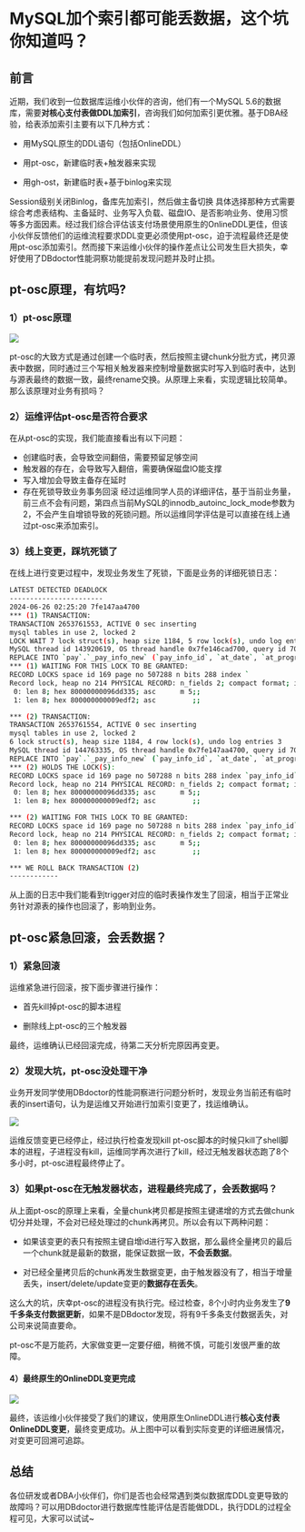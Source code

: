 # MySQL加个索引都可能丢数据，这个坑你知道吗？

## 前言

近期，我们收到一位数据库运维小伙伴的咨询，他们有一个MySQL 5.6的数据库，需要**对核心支付表做DDL加索引**，咨询我们如何加索引更优雅。基于DBA经验，给表添加索引主要有以下几种方式：

- 用MySQL原生的DDL语句（包括OnlineDDL）

- 用pt-osc，新建临时表+触发器来实现

- 用gh-ost，新建临时表+基于binlog来实现

Session级别关闭Binlog，备库先加索引，然后做主备切换
具体选择那种方式需要综合考虑表结构、主备延时、业务写入负载、磁盘IO、是否影响业务、使用习惯等多方面因素。经过我们综合评估该支付场景使用原生的OnlineDDL更佳，但该小伙伴反馈他们的运维流程要求DDL变更必须使用pt-osc，迫于流程最终还是使用pt-osc添加索引。然而接下来运维小伙伴的操作差点让公司发生巨大损失，幸好使用了DBdoctor性能洞察功能提前发现问题并及时止损。

## pt-osc原理，有坑吗?
### 1）pt-osc原理

![](https://mmbiz.qpic.cn/mmbiz_png/dFRFrFfpIZnQLibXQKiciaBeelc6FXb34Isya01ic73LhmcElpGzptQr8dAytp6lXgqaq1Xib4QuYEj4Je0utTsw7lA/640?wx_fmt=png&from=appmsg&tp=webp&wxfrom=5&wx_lazy=1&wx_co=1)

pt-osc的大致方式是通过创建一个临时表，然后按照主键chunk分批方式，拷贝源表中数据，同时通过三个写相关触发器来控制增量数据实时写入到临时表中，达到与源表最终的数据一致，最终rename交换。从原理上来看，实现逻辑比较简单。那么该原理对业务有损吗？

### 2）运维评估pt-osc是否符合要求
在从pt-osc的实现，我们能直接看出有以下问题：
- 创建临时表，会导致空间翻倍，需要预留足够空间
- 触发器的存在，会导致写入翻倍，需要确保磁盘IO能支撑
- 写入增加会导致主备存在延时
- 存在死锁导致业务事务回滚
经过运维同学人员的详细评估，基于当前业务量，前三点不会有问题，第四点当前MySQL的innodb_autoinc_lock_mode参数为2，不会产生自增锁导致的死锁问题。所以运维同学评估是可以直接在线上通过pt-osc来添加索引。

### 3）线上变更，踩坑死锁了

在线上进行变更过程中，发现业务发生了死锁，下面是业务的详细死锁日志：

```Bash
LATEST DETECTED DEADLOCK
-----------------------
2024-06-26 02:25:20 7fe147aa4700
*** (1) TRANSACTION:
TRANSACTION 2653761553, ACTIVE 0 sec inserting
mysql tables in use 2, locked 2
LOCK WAIT 7 lock struct(s), heap size 1184, 5 row lock(s), undo log entries 3
MySQL thread id 143920619, OS thread handle 0x7fe146cad700, query id 7056859581 update
REPLACE INTO `pay`.`_pay_info_new` (`pay_info_id`, `at_date`, `at_progress`, `ag_no`, `bs_status`, `buyer_id`, `contract_code`, `contract_id`...
*** (1) WAITING FOR THIS LOCK TO BE GRANTED:
RECORD LOCKS space id 169 page no 507288 n bits 288 index `
Record lock, heap no 214 PHYSICAL RECORD: n_fields 2; compact format; info bits 32
 0: len 8; hex 80000000096dd335; asc      m 5;;
 1: len 8; hex 800000000009edf2; asc         ;;

*** (2) TRANSACTION:
TRANSACTION 2653761554, ACTIVE 0 sec inserting
mysql tables in use 2, locked 2
6 lock struct(s), heap size 1184, 4 row lock(s), undo log entries 3
MySQL thread id 144763335, OS thread handle 0x7fe147aa4700, query id 7056859583 update
REPLACE INTO `pay`.`_pay_info_new` (`pay_info_id`, `at_date`, `at_progress`, `ag_no`, `bs_status`, `buyer_id`, `contract_code`, `contract_id`...
*** (2) HOLDS THE LOCK(S):
RECORD LOCKS space id 169 page no 507288 n bits 288 index `pay_info_id` of table `pay`.`_pay_info_new` trx id 2653761554 lock_mode X locks rec but not gap
Record lock, heap no 214 PHYSICAL RECORD: n_fields 2; compact format; info bits 32
 0: len 8; hex 80000000096dd335; asc      m 5;;
 1: len 8; hex 800000000009edf2; asc         ;;

*** (2) WAITING FOR THIS LOCK TO BE GRANTED:
RECORD LOCKS space id 169 page no 507288 n bits 288 index `pay_info_id` of table `pay`.`_pay_info_new` trx id 2653761554 lock_mode X waiting
Record lock, heap no 214 PHYSICAL RECORD: n_fields 2; compact format; info bits 32
 0: len 8; hex 80000000096dd335; asc      m 5;;
 1: len 8; hex 800000000009edf2; asc         ;;

*** WE ROLL BACK TRANSACTION (2)
------------
```

从上面的日志中我们能看到trigger对应的临时表操作发生了回滚，相当于正常业务针对源表的操作也回滚了，影响到业务。

## pt-osc紧急回滚，会丢数据？

### 1）紧急回滚

运维紧急进行回滚，按下面步骤进行操作：

- 首先kill掉pt-osc的脚本进程

- 删除线上pt-osc的三个触发器

最终，运维确认已经回滚完成，待第二天分析完原因再变更。

### 2）发现大坑，pt-osc没处理干净

业务开发同学使用DBdoctor的性能洞察进行问题分析时，发现业务当前还有临时表的insert语句，认为是运维又开始进行加索引变更了，找运维确认。

![](https://mmbiz.qpic.cn/mmbiz_png/dFRFrFfpIZnQLibXQKiciaBeelc6FXb34IsC81fAhVWOiaN9ibsx8PJ5HYJa7nxfPiad9duibNfm8H4RicQK2YYcZCejgQ/640?wx_fmt=png&from=appmsg&tp=webp&wxfrom=5&wx_lazy=1&wx_co=1)

运维反馈变更已经停止，经过执行检查发现kill pt-osc脚本的时候只kill了shell脚本的进程，子进程没有kill，运维同学再次进行了kill，经过无触发器状态跑了8个多小时，pt-osc进程最终停止了。

### 3）如果pt-osc在无触发器状态，进程最终完成了，会丢数据吗？

从上面pt-osc的原理上来看，全量chunk拷贝都是按照主键递增的方式去做chunk切分并处理，不会对已经处理过的chunk再拷贝。所以会有以下两种问题：

- 如果该变更的表只有按照主键自增id进行写入数据，那么最终全量拷贝的最后一个chunk就是最新的数据，能保证数据一致，**不会丢数据**。

- 对已经全量拷贝后的chunk再发生数据变更，由于触发器没有了，相当于增量丢失，insert/delete/update变更的**数据存在丢失**。

这么大的坑，庆幸pt-osc的进程没有执行完。经过检查，8个小时内业务发生了**9千多条支付数据更新**，如果不是DBdoctor发现，将有9千多条支付数据丢失，对公司来说简直要命。

pt-osc不是万能药，大家做变更一定要仔细，稍微不慎，可能引发很严重的故障。

#### 4）最终原生的OnlineDDL变更完成

![](https://mmbiz.qpic.cn/mmbiz_png/dFRFrFfpIZnQLibXQKiciaBeelc6FXb34IsGIzMBnZicUmZyq4GonMVxDE2uNSbT5eKusybsv7DPFYiaPqdXfKxyPWw/640?wx_fmt=png&from=appmsg&tp=webp&wxfrom=5&wx_lazy=1&wx_co=1)

最终，该运维小伙伴接受了我们的建议，使用原生OnlineDDL进行**核心支付表OnlineDDL变更**，最终变更成功。从上图中可以看到实际变更的详细进展情况，对变更可回溯可追踪。

## 总结

各位研发或者DBA小伙伴们，你们是否也会经常遇到类似数据库DDL变更导致的故障吗？可以用DBdoctor进行数据库性能评估是否能做DDL，执行DDL的过程全程可见，大家可以试试~

